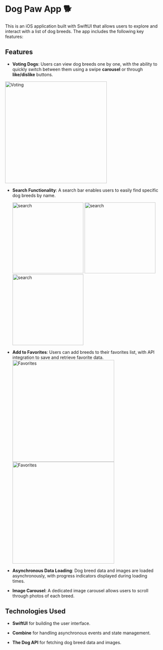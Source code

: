 # Dog Paw App 🐕
This is an iOS application built with SwiftUI that allows users to explore and interact with a list of dog breeds. The app includes the following key features:

## Features
- **Voting Dogs**: Users can view dog breeds one by one, with the ability to quickly switch between them using a swipe **carousel** or through **like/dislike** buttons.
 <img src="https://github.com/user-attachments/assets/ac2e14fa-14bc-4eec-9ce4-56fa395f07a1" width="330" title="Voting"> 
 

- **Search Functionality**: A search bar enables users to easily find specific dog breeds by name.
  
  <img src="https://github.com/user-attachments/assets/fc0462a7-346b-4c87-a384-7fa5091b4125" width="230" title="search">
  <img src="https://github.com/user-attachments/assets/8f5f76f4-bf1d-4bc4-9a17-1a259e87d51f" width="230" title="search">
  <img src="https://github.com/user-attachments/assets/0220ef75-e5f5-4a50-90e3-7333384bc24e" width="230" title="search"> 

- **Add to Favorites**: Users can add breeds to their favorites list, with API integration to save and retrieve favorite data.
  <img src="https://github.com/user-attachments/assets/fcaee076-1942-4c85-bc41-3fc45739ba1d" width="330" title="Favorites">
  <img src="https://github.com/user-attachments/assets/ad9282f3-b8ef-49e1-b97e-e313199aa4a2" width="330" title="Favorites">


- **Asynchronous Data Loading**: Dog breed data and images are loaded asynchronously, with progress indicators displayed during loading times.
- **Image Carousel**: A dedicated image carousel allows users to scroll through photos of each breed.

## Technologies Used
- **SwiftUI** for building the user interface.

- **Combine** for handling asynchronous events and state management.
- **The Dog API** for fetching dog breed data and images.
